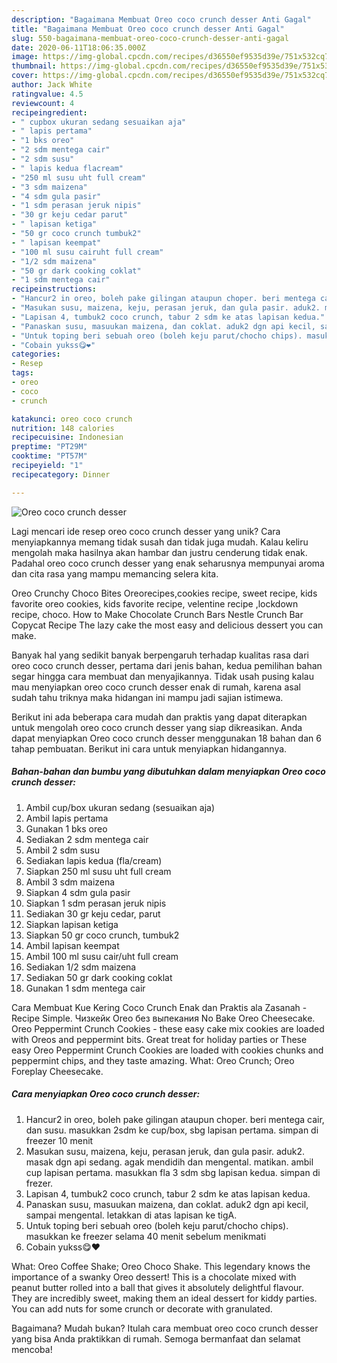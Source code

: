 ```yaml
---
description: "Bagaimana Membuat Oreo coco crunch desser Anti Gagal"
title: "Bagaimana Membuat Oreo coco crunch desser Anti Gagal"
slug: 550-bagaimana-membuat-oreo-coco-crunch-desser-anti-gagal
date: 2020-06-11T18:06:35.000Z
image: https://img-global.cpcdn.com/recipes/d36550ef9535d39e/751x532cq70/oreo-coco-crunch-desser-foto-resep-utama.jpg
thumbnail: https://img-global.cpcdn.com/recipes/d36550ef9535d39e/751x532cq70/oreo-coco-crunch-desser-foto-resep-utama.jpg
cover: https://img-global.cpcdn.com/recipes/d36550ef9535d39e/751x532cq70/oreo-coco-crunch-desser-foto-resep-utama.jpg
author: Jack White
ratingvalue: 4.5
reviewcount: 4
recipeingredient:
- " cupbox ukuran sedang sesuaikan aja"
- " lapis pertama"
- "1 bks oreo"
- "2 sdm mentega cair"
- "2 sdm susu"
- " lapis kedua flacream"
- "250 ml susu uht full cream"
- "3 sdm maizena"
- "4 sdm gula pasir"
- "1 sdm perasan jeruk nipis"
- "30 gr keju cedar parut"
- " lapisan ketiga"
- "50 gr coco crunch tumbuk2"
- " lapisan keempat"
- "100 ml susu cairuht full cream"
- "1/2 sdm maizena"
- "50 gr dark cooking coklat"
- "1 sdm mentega cair"
recipeinstructions:
- "Hancur2 in oreo, boleh pake gilingan ataupun choper. beri mentega cair, dan susu. masukkan 2sdm ke cup/box, sbg lapisan pertama. simpan di freezer 10 menit"
- "Masukan susu, maizena, keju, perasan jeruk, dan gula pasir. aduk2. masak dgn api sedang. agak mendidih dan mengental. matikan. ambil cup lapisan pertama. masukkan fla 3 sdm sbg lapisan kedua. simpan di frezer."
- "Lapisan 4, tumbuk2 coco crunch, tabur 2 sdm ke atas lapisan kedua."
- "Panaskan susu, masuukan maizena, dan coklat. aduk2 dgn api kecil, sampai mengental. letakkan di atas lapisan ke tigA."
- "Untuk toping beri sebuah oreo (boleh keju parut/chocho chips). masukkan ke freezer selama 40 menit sebelum menikmati"
- "Cobain yukss😋❤"
categories:
- Resep
tags:
- oreo
- coco
- crunch

katakunci: oreo coco crunch 
nutrition: 148 calories
recipecuisine: Indonesian
preptime: "PT29M"
cooktime: "PT57M"
recipeyield: "1"
recipecategory: Dinner

---
```



![Oreo coco crunch desser](https://img-global.cpcdn.com/recipes/d36550ef9535d39e/751x532cq70/oreo-coco-crunch-desser-foto-resep-utama.jpg)

Lagi mencari ide resep oreo coco crunch desser yang unik? Cara menyiapkannya memang tidak susah dan tidak juga mudah. Kalau keliru mengolah maka hasilnya akan hambar dan justru cenderung tidak enak. Padahal oreo coco crunch desser yang enak seharusnya mempunyai aroma dan cita rasa yang mampu memancing selera kita.

Oreo Crunchy Choco Bites Oreorecipes,cookies recipe, sweet recipe, kids favorite oreo cookies, kids favorite recipe, velentine recipe ,lockdown recipe, choco. How to Make Chocolate Crunch Bars Nestle Crunch Bar Copycat Recipe The lazy cake the most easy and delicious dessert you can make.

Banyak hal yang sedikit banyak berpengaruh terhadap kualitas rasa dari oreo coco crunch desser, pertama dari jenis bahan, kedua pemilihan bahan segar hingga cara membuat dan menyajikannya. Tidak usah pusing kalau mau menyiapkan oreo coco crunch desser enak di rumah, karena asal sudah tahu triknya maka hidangan ini mampu jadi sajian istimewa.


Berikut ini ada beberapa cara mudah dan praktis yang dapat diterapkan untuk mengolah oreo coco crunch desser yang siap dikreasikan. Anda dapat menyiapkan Oreo coco crunch desser menggunakan 18 bahan dan 6 tahap pembuatan. Berikut ini cara untuk menyiapkan hidangannya.

<!--inarticleads1-->

##### Bahan-bahan dan bumbu yang dibutuhkan dalam menyiapkan Oreo coco crunch desser:

1. Ambil  cup/box ukuran sedang (sesuaikan aja)
1. Ambil  lapis pertama
1. Gunakan 1 bks oreo
1. Sediakan 2 sdm mentega cair
1. Ambil 2 sdm susu
1. Sediakan  lapis kedua (fla/cream)
1. Siapkan 250 ml susu uht full cream
1. Ambil 3 sdm maizena
1. Siapkan 4 sdm gula pasir
1. Siapkan 1 sdm perasan jeruk nipis
1. Sediakan 30 gr keju cedar, parut
1. Siapkan  lapisan ketiga
1. Siapkan 50 gr coco crunch, tumbuk2
1. Ambil  lapisan keempat
1. Ambil 100 ml susu cair/uht full cream
1. Sediakan 1/2 sdm maizena
1. Sediakan 50 gr dark cooking coklat
1. Gunakan 1 sdm mentega cair


Cara Membuat Kue Kering Coco Crunch Enak dan Praktis ala Zasanah - Recipe Simple. Чизкейк Oreo без выпекания No Bake Oreo Cheesecake. Oreo Peppermint Crunch Cookies - these easy cake mix cookies are loaded with Oreos and peppermint bits. Great treat for holiday parties or These easy Oreo Peppermint Crunch Cookies are loaded with cookies chunks and peppermint chips, and they taste amazing. What: Oreo Crunch; Oreo Foreplay Cheesecake. 

<!--inarticleads2-->

##### Cara menyiapkan Oreo coco crunch desser:

1. Hancur2 in oreo, boleh pake gilingan ataupun choper. beri mentega cair, dan susu. masukkan 2sdm ke cup/box, sbg lapisan pertama. simpan di freezer 10 menit
1. Masukan susu, maizena, keju, perasan jeruk, dan gula pasir. aduk2. masak dgn api sedang. agak mendidih dan mengental. matikan. ambil cup lapisan pertama. masukkan fla 3 sdm sbg lapisan kedua. simpan di frezer.
1. Lapisan 4, tumbuk2 coco crunch, tabur 2 sdm ke atas lapisan kedua.
1. Panaskan susu, masuukan maizena, dan coklat. aduk2 dgn api kecil, sampai mengental. letakkan di atas lapisan ke tigA.
1. Untuk toping beri sebuah oreo (boleh keju parut/chocho chips). masukkan ke freezer selama 40 menit sebelum menikmati
1. Cobain yukss😋❤


What: Oreo Coffee Shake; Oreo Choco Shake. This legendary knows the importance of a swanky Oreo dessert! This is a chocolate mixed with peanut butter rolled into a ball that gives it absolutely delightful flavour. They are incredibly sweet, making them an ideal dessert for kiddy parties. You can add nuts for some crunch or decorate with granulated. 

Bagaimana? Mudah bukan? Itulah cara membuat oreo coco crunch desser yang bisa Anda praktikkan di rumah. Semoga bermanfaat dan selamat mencoba!

